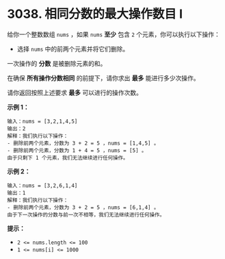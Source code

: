 # 3038. 相同分数的最大操作数目 I

给你一个整数数组 `nums` ，如果 `nums` **至少** 包含 `2` 个元素，你可以执行以下操作：

- 选择 `nums` 中的前两个元素并将它们删除。

一次操作的 **分数** 是被删除元素的和。

在确保 **所有操作分数相同** 的前提下，请你求出 **最多** 能进行多少次操作。

请你返回按照上述要求 **最多** 可以进行的操作次数。

**示例 1：**

```()
输入：nums = [3,2,1,4,5]
输出：2
解释：我们执行以下操作：
- 删除前两个元素，分数为 3 + 2 = 5 ，nums = [1,4,5] 。
- 删除前两个元素，分数为 1 + 4 = 5 ，nums = [5] 。
由于只剩下 1 个元素，我们无法继续进行任何操作。
```

**示例 2：**

```()
输入：nums = [3,2,6,1,4]
输出：1
解释：我们执行以下操作：
- 删除前两个元素，分数为 3 + 2 = 5 ，nums = [6,1,4] 。
由于下一次操作的分数与前一次不相等，我们无法继续进行任何操作。
```

**提示：**

- `2 <= nums.length <= 100`
- `1 <= nums[i] <= 1000`
